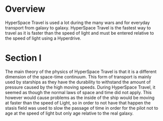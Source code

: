 # Overview
HyperSpace Travel is used a lot during the many wars and for everyday transport from galaxy to galaxy.
HyperSpace Travel is the fastest way to travel as it is faster than the speed of light and must be entered relative to the speed of light using a Hyperdrive.

# Section I
The main theory of the physics of HyperSpace Travel is that it is a different dimension of the space-time continuum.
This form of transport is mainly used by starships as they have the durability to withstand the amount of pressure caused by the high moving speeds.
During HyperSpace Travel, it seemed as though the normal laws of space and time did not apply.
 This however would cause problems as the inside of the ship would be moving at faster than the speed of Light, so in order to not have that happen the stasis field was used to slow the passage of time in order for the pilot not to age at the speed of light but only age relative to the real galaxy.